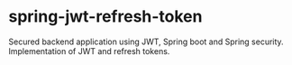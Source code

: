 # spring-jwt-refresh-token
Secured backend application using JWT, Spring boot and Spring security. Implementation of JWT and refresh tokens.
